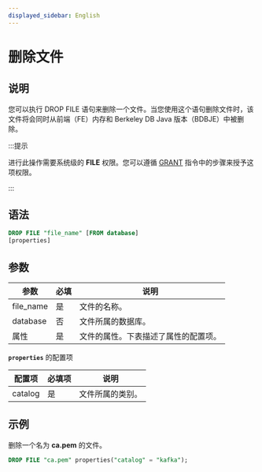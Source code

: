 ```yaml
---
displayed_sidebar: English
---
```


# 删除文件

## 说明

您可以执行 DROP FILE 语句来删除一个文件。当您使用这个语句删除文件时，该文件将会同时从前端（FE）内存和 Berkeley DB Java 版本（BDBJE）中被删除。

:::提示

进行此操作需要系统级的 **FILE** 权限。您可以遵循 [GRANT](../account-management/GRANT.md) 指令中的步骤来授予这项权限。

:::

## 语法

```SQL
DROP FILE "file_name" [FROM database]
[properties]
```

## 参数

|参数|必填|说明|
|---|---|---|
|file_name|是|文件的名称。|
|database|否|文件所属的数据库。|
|属性|是|文件的属性。下表描述了属性的配置项。|

**`properties`** 的配置项

|配置项|必填项|说明|
|---|---|---|
|catalog|是|文件所属的类别。|

## 示例

删除一个名为 **ca.pem** 的文件。

```SQL
DROP FILE "ca.pem" properties("catalog" = "kafka");
```
